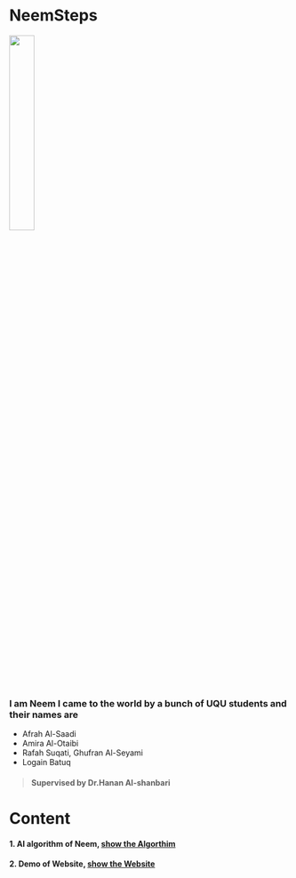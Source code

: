 # NeemSteps
<img width="30%" height="30%" src="https://raw.githubusercontent.com/Amira-Otaibi/NeemSteps/master/logo-1.jpeg?sanitize=true&raw=true" />

### l am Neem I came to the world by a bunch of UQU students and their names are 
- Afrah Al-Saadi
- Amira Al-Otaibi
- Rafah Suqati, Ghufran Al-Seyami
- Logain Batuq  
> #### Supervised by Dr.Hanan Al-shanbari
# Content 
 #### 1. AI algorithm of Neem, [show the Algorthim](https://amira-otaibi.github.io/NeempSteps/AIForNeem/AI%20for%20Neem.html)
 #### 2. Demo of Website, [show the Website](https://amira-otaibi.github.io/NeempSteps/Neemsteps/Demo%20Website.html)
